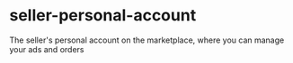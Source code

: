 # seller-personal-account
The seller's personal account on the marketplace, where you can manage your ads and orders
